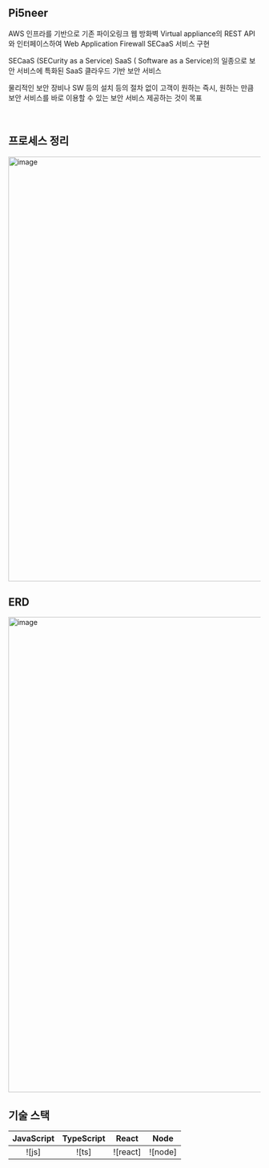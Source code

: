 ## Pi5neer

AWS 인프라를 기반으로 기존 파이오링크 웹 방화벽 Virtual appliance의 REST API 와 인터페이스하여 Web Application Firewall SECaaS 서비스 구현
 
SECaaS (SECurity as a Service)
SaaS ( Software as a Service)의 일종으로 보안 서비스에 특화된 SaaS 클라우드 기반 보안 서비스
 
물리적인 보안 장비나 SW 등의 설치 등의 절차 없이 고객이 원하는 즉시, 원하는 만큼 보안 서비스를 바로 이용할 수 있는 보안 서비스 제공하는 것이 목표

<br>

## 프로세스 정리
<img width="847" alt="image" src="https://github.com/grain-ahrok/saas-wfks/assets/81209784/89d7aa19-ca86-44ac-8ad0-8f9a1807fd52">


<br>

## ERD
<img width="948" alt="image" src="https://github.com/grain-ahrok/saas-wfks/assets/81209784/361c0fa5-174a-40c6-991c-c8fd3c990459">


<br>

## 기술 스택

| JavaScript | TypeScript |  React   |  Node   |
| :--------: | :--------: | :------: | :-----: |
|   ![js]    |   ![ts]    | ![react] | ![node] |
